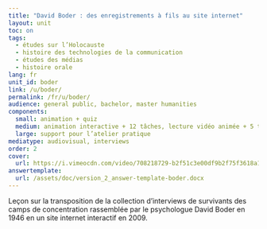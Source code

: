 ```yaml
---
title: "David Boder : des enregistrements à fils au site internet"
layout: unit
toc: on
tags:
  - études sur l’Holocauste
  - histoire des technologies de la communication
  - études des médias
  - histoire orale
lang: fr
unit_id: boder
link: /u/boder/
permalink: /fr/u/boder/
audience: general public, bachelor, master humanities
components:
  small: animation + quiz
  medium: animation interactive + 12 tâches, lecture vidéo animée + 5 tâches
  large: support pour l’atelier pratique
mediatype: audiovisual, interviews
order: 2
cover:
  url: https://i.vimeocdn.com/video/708218729-b2f51c3e00df9b2f75f3618a1f04d264e1d49a863128379cc24c53083e8b5cdc-d?mw=960&mh=540&q=70
answertemplate:
  url: /assets/doc/version_2_answer-template-boder.docx
---
```


Leçon sur la transposition de la collection d’interviews de survivants des camps de concentration rassemblée par le psychologue David Boder en 1946 en un site internet interactif en 2009.

<!-- more -->
